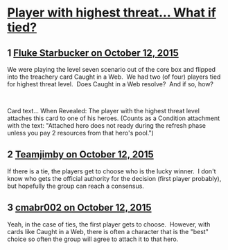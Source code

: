 # [Player with highest threat... What if tied?](https://community.fantasyflightgames.com/topic/191089-player-with-highest-threat-what-if-tied/)

## 1 [Fluke Starbucker on October 12, 2015](https://community.fantasyflightgames.com/topic/191089-player-with-highest-threat-what-if-tied/?do=findComment&comment=1845351)

We were playing the level seven scenario out of the core box and flipped into the treachery card Caught in a Web.  We had two (of four) players tied for highest threat level.  Does Caught in a Web resolve?  And if so, how?

 

Card text...
When Revealed: The player with the highest threat level attaches this card to one of his heroes. (Counts as a Condition attachment with the text: "Attached hero does not ready during the refresh phase unless you pay 2 resources from that hero's pool.") 

## 2 [Teamjimby on October 12, 2015](https://community.fantasyflightgames.com/topic/191089-player-with-highest-threat-what-if-tied/?do=findComment&comment=1845383)

If there is a tie, the players get to choose who is the lucky winner.  I don't know who gets the official authority for the decision (first player probably), but hopefully the group can reach a consensus.

## 3 [cmabr002 on October 12, 2015](https://community.fantasyflightgames.com/topic/191089-player-with-highest-threat-what-if-tied/?do=findComment&comment=1845396)

Yeah, in the case of ties, the first player gets to choose.  However, with cards like Caught in a Web, there is often a character that is the "best" choice so often the group will agree to attach it to that hero.

